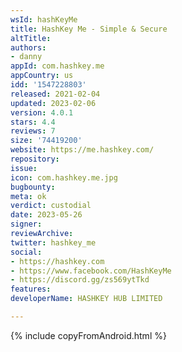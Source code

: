 ```yaml
---
wsId: hashKeyMe
title: HashKey Me - Simple & Secure
altTitle: 
authors:
- danny
appId: com.hashkey.me
appCountry: us
idd: '1547228803'
released: 2021-02-04
updated: 2023-02-06
version: 4.0.1
stars: 4.4
reviews: 7
size: '74419200'
website: https://me.hashkey.com/
repository: 
issue: 
icon: com.hashkey.me.jpg
bugbounty: 
meta: ok
verdict: custodial
date: 2023-05-26
signer: 
reviewArchive: 
twitter: hashkey_me
social:
- https://hashkey.com
- https://www.facebook.com/HashKeyMe
- https://discord.gg/zs569ytTkd
features: 
developerName: HASHKEY HUB LIMITED

---
```


{% include copyFromAndroid.html %}
